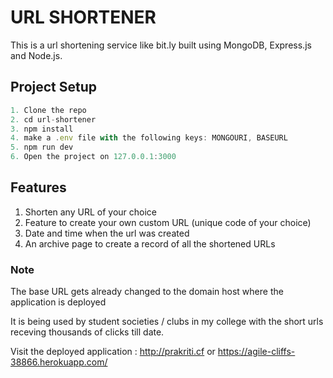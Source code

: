 # URL SHORTENER

This is a url shortening service like bit.ly built using MongoDB, Express.js and Node.js.

## Project Setup

```javascript
1. Clone the repo
2. cd url-shortener
3. npm install
4. make a .env file with the following keys: MONGOURI, BASEURL
5. npm run dev
6. Open the project on 127.0.0.1:3000
```

## Features

1. Shorten any URL of your choice
2. Feature to create your own custom URL (unique code of your choice)
3. Date and time when the url was created
4. An archive page to create a record of all the shortened URLs

### Note

The base URL gets already changed to the domain host where the application is deployed

It is being used by student societies / clubs in my college with the short urls receving thousands of clicks till date.

Visit the deployed application : http://prakriti.cf or https://agile-cliffs-38866.herokuapp.com/
